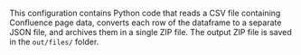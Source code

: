 This configuration contains Python code that reads a CSV file containing Confluence page data, converts each row of the dataframe to a separate JSON file, and archives them in a single ZIP file. The output ZIP file is saved in the `out/files/` folder.
